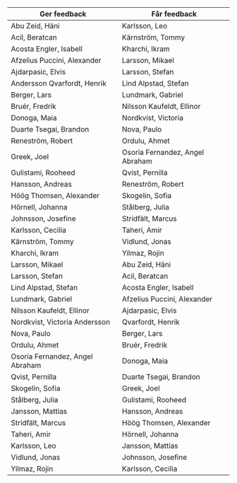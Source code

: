| Ger feedback | Får feedback |
| --- | --- |
| Abu Zeid, Häni  |  Karlsson, Leo | 
| Acil, Beratcan |  Kärnström, Tommy |
| Acosta Engler, Isabell | Kharchi, Ikram |
| Afzelius Puccini, Alexander | Larsson, Mikael |
| Ajdarpasic, Elvis  | Larsson, Stefan |
| Andersson Qvarfordt, Henrik | Lind Alpstad, Stefan |
| Berger, Lars  |  Lundmark, Gabriel |
| Bruér, Fredrik  | Nilsson Kaufeldt, Ellinor |
| Donoga, Maia |    Nordkvist, Victoria |
| Duarte Tsegai, Brandon |  Nova, Paulo |
| Reneström, Robert |  Ordulu, Ahmet |
| Greek, Joel | Osoria Fernandez, Angel Abraham |
| Gulistami, Rooheed |  Qvist, Pernilla |
| Hansson, Andreas |   Reneström, Robert |
| Höög Thomsen, Alexander | Skogelin, Sofia |
| Hörnell, Johanna  |   Stålberg, Julia |
| Johnsson, Josefine  | Stridfält, Marcus |
| Karlsson, Cecilia  |  Taheri, Amir |
| Kärnström, Tommy  |   Vidlund, Jonas |
| Kharchi, Ikram | Yilmaz, Rojin |
| Larsson, Mikael | Abu Zeid, Häni |
| Larsson, Stefan | Acil, Beratcan |
| Lind Alpstad, Stefan  |  Acosta Engler, Isabell |
| Lundmark, Gabriel |   Afzelius Puccini, Alexander |
| Nilsson Kaufeldt, Ellinor |   Ajdarpasic, Elvis |
| Nordkvist, Victoria Andersson | Qvarfordt, Henrik |
| Nova, Paulo | Berger, Lars |
| Ordulu, Ahmet  | Bruér, Fredrik |
| Osoria Fernandez, Angel Abraham | Donoga, Maia |
| Qvist, Pernilla | Duarte Tsegai, Brandon |
| Skogelin, Sofia | Greek, Joel |
| Stålberg, Julia | Gulistami, Rooheed |
| Jansson, Mattias | Hansson, Andreas |
| Stridfält, Marcus |  Höög Thomsen, Alexander |
| Taheri, Amir  |   Hörnell, Johanna |
| Karlsson, Leo |   Jansson, Mattias |
| Vidlund, Jonas  | Johnsson, Josefine |
| Yilmaz, Rojin  |  Karlsson, Cecilia |
